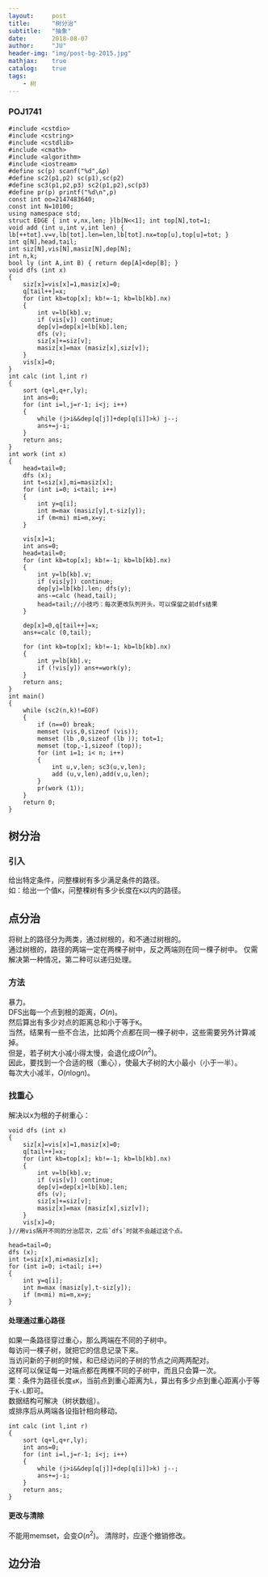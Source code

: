 ```yaml
---
layout:     post
title:      "树分治"
subtitle:   "抽象"
date:       2018-08-07
author:     "JU"
header-img: "img/post-bg-2015.jpg"
mathjax:    true
catalog:    true
tags:
    - 树
---
```

### POJ1741

    #include <cstdio>
    #include <cstring>
    #include <cstdlib>
    #include <cmath>
    #include <algorithm>
    #include <iostream>
    #define sc(p) scanf("%d",&p)
    #define sc2(p1,p2) sc(p1),sc(p2)
    #define sc3(p1,p2,p3) sc2(p1,p2),sc(p3)
    #define pr(p) printf("%d\n",p)
    const int oo=2147483640;
    const int N=10100;
    using namespace std;
    struct EDGE { int v,nx,len; }lb[N<<1]; int top[N],tot=1;
    void add (int u,int v,int len) { lb[++tot].v=v,lb[tot].len=len,lb[tot].nx=top[u],top[u]=tot; }
    int q[N],head,tail;
    int siz[N],vis[N],masiz[N],dep[N];
    int n,k;
    bool ly (int A,int B) { return dep[A]<dep[B]; }
    void dfs (int x)
    {
        siz[x]=vis[x]=1,masiz[x]=0;
        q[tail++]=x;
        for (int kb=top[x]; kb!=-1; kb=lb[kb].nx)
        {
            int v=lb[kb].v;
            if (vis[v]) continue;
            dep[v]=dep[x]+lb[kb].len;
            dfs (v);
            siz[x]+=siz[v];
            masiz[x]=max (masiz[x],siz[v]);
        }
        vis[x]=0;
    }
    int calc (int l,int r)
    {
        sort (q+l,q+r,ly);
        int ans=0;
        for (int i=l,j=r-1; i<j; i++)
        {
            while (j>i&&dep[q[j]]+dep[q[i]]>k) j--;
            ans+=j-i;
        }
        return ans;
    }
    int work (int x)
    {
        head=tail=0;
        dfs (x);
        int t=siz[x],mi=masiz[x];
        for (int i=0; i<tail; i++)
        {
            int y=q[i];
            int m=max (masiz[y],t-siz[y]);
            if (m<mi) mi=m,x=y;
        }

        vis[x]=1;
        int ans=0;
        head=tail=0;
        for (int kb=top[x]; kb!=-1; kb=lb[kb].nx)
        {
            int y=lb[kb].v;
            if (vis[y]) continue;
            dep[y]=lb[kb].len; dfs(y);
            ans-=calc (head,tail);
            head=tail;//小技巧：每次更改队列开头，可以保留之前dfs结果
        }

        dep[x]=0,q[tail++]=x;
        ans+=calc (0,tail);

        for (int kb=top[x]; kb!=-1; kb=lb[kb].nx)
        {
            int y=lb[kb].v;
            if (!vis[y]) ans+=work(y);
        }
        return ans;
    }
    int main()
    {
        while (sc2(n,k)!=EOF)
        {
            if (n==0) break;
            memset (vis,0,sizeof (vis));
            memset (lb ,0,sizeof (lb )); tot=1;
            memset (top,-1,sizeof (top));
            for (int i=1; i< n; i++)
            {
                int u,v,len; sc3(u,v,len);
                add (u,v,len),add(v,u,len);
            }
            pr(work (1));
        }
        return 0;
    }
    
## 树分治
### 引入
给出特定条件，问整棵树有多少满足条件的路径。  
如：给出一个值`K`，问整棵树有多少长度在`K`以内的路径。 
## 点分治
将树上的路径分为两类，通过树根的，和不通过树根的。  
通过树根的，路径的两端一定在两棵子树中，反之两端则在同一棵子树中。
仅需解决第一种情况，第二种可以递归处理。
### 方法
暴力。  
DFS出每一个点到根的距离，$O(n)$。  
然后算出有多少对点的距离总和小于等于`K`。  
当然，结果有一些不合法，比如两个点都在同一棵子树中，这些需要另外计算减掉。  
但是，若子树大小减小得太慢，会退化成$O(n^2)$。  
因此，要找到一个合适的根（重心），使最大子树的大小最小（小于一半）。  
每次大小减半，$O(n\log_{}{n})$。  
### 找重心
解决以x为根的子树重心：

    void dfs (int x)
    {
        siz[x]=vis[x]=1,masiz[x]=0;
        q[tail++]=x;
        for (int kb=top[x]; kb!=-1; kb=lb[kb].nx)
        {
            int v=lb[kb].v;
            if (vis[v]) continue;
            dep[v]=dep[x]+lb[kb].len;
            dfs (v);
            siz[x]+=siz[v];
            masiz[x]=max (masiz[x],siz[v]);
        }
        vis[x]=0;
    }//用vis隔开不同的分治层次，之后`dfs`时就不会越过这个点。
    
    head=tail=0;
    dfs (x);
    int t=siz[x],mi=masiz[x];
    for (int i=0; i<tail; i++)
    {
        int y=q[i];
        int m=max (masiz[y],t-siz[y]);
        if (m<mi) mi=m,x=y;
    }

#### 处理通过重心路径
如果一条路径穿过重心，那么两端在不同的子树中。  
每访问一棵子树，就把它的信息记录下来。  
当访问新的子树的时候，和已经访问的子树的节点之间两两配对。  
这样可以保证每一对端点都在两棵不同的子树中，而且只会算一次。  
栗：条件为路径长度`≤K`，当前点到重心距离为L，算出有多少点到重心距离小于等于`K-L`即可。  
数据结构可解决（树状数组）。  
或排序后从两端各设指针相向移动。

    int calc (int l,int r)
    {
        sort (q+l,q+r,ly);
        int ans=0;
        for (int i=l,j=r-1; i<j; i++)
        {
            while (j>i&&dep[q[j]]+dep[q[i]]>k) j--;
            ans+=j-i;
        }
        return ans;
    }
    
#### 更改与清除
不能用memset，会变$O(n^2)$。
清除时，应逐个撤销修改。

## 边分治
